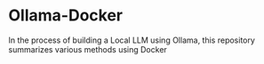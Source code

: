 # Ollama-Docker
In the process of building a Local LLM using Ollama, this repository summarizes various methods using Docker
